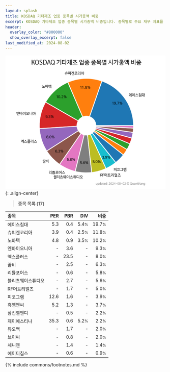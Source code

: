```yaml
---
layout: splash
title: KOSDAQ 기타제조 업종 종목별 시가총액 비중
excerpt: KOSDAQ 기타제조 업종 종목별 시가총액 비중입니다. 종목별로 주요 재무 지표를 함께 표시합니다.
header:
  overlay_color: "#800000"
  show_overlay_excerpt: false
last_modified_at: 2024-08-02
---
```



![KOSDAQ 기타제조 업종 종목별 시가총액 비중](/stats/sector/images/kosdaq_업종_기타제조_종목.png){: .align-center}


> **종목 목록 (17)**<a id="list"></a>

| **종목** | **PER** | **PBR** | **DIV** | **비중** |
| :------- | ------: | ------: | ------: | -------: |
| 에이스침대 | 5.3 | 0.4 | 5.4<small>%</small> | 19.7<small>%</small> |
| 슈피겐코리아 | 3.9 | 0.4 | 2.5<small>%</small> | 11.8<small>%</small> |
| 노바텍 | 4.8 | 0.9 | 3.5<small>%</small> | 10.2<small>%</small> |
| 엔바이오니아 | - | 3.6 | - | 9.3<small>%</small> |
| 엑스플러스 | - | 23.5 | - | 8.0<small>%</small> |
| 꿈비 | - | 2.5 | - | 6.3<small>%</small> |
| 리튬포어스 | - | 0.6 | - | 5.8<small>%</small> |
| 블리츠웨이스튜디오 | - | 2.7 | - | 5.6<small>%</small> |
| RF머트리얼즈 | - | 1.7 | - | 5.0<small>%</small> |
| 피코그램 | 12.6 | 1.6 | - | 3.9<small>%</small> |
| 휴엠앤씨 | 5.2 | 1.3 | - | 3.7<small>%</small> |
| 삼진엘앤디 | - | 0.5 | - | 2.2<small>%</small> |
| 제이에스티나 | 35.3 | 0.6 | 5.2<small>%</small> | 2.2<small>%</small> |
| 듀오백 | - | 1.7 | - | 2.0<small>%</small> |
| 브이씨 | - | 0.8 | - | 2.0<small>%</small> |
| 세니젠 | - | 1.4 | - | 1.4<small>%</small> |
| 에이디칩스 | - | 0.6 | - | 0.9<small>%</small> |

{% include commons/footnotes.md %}